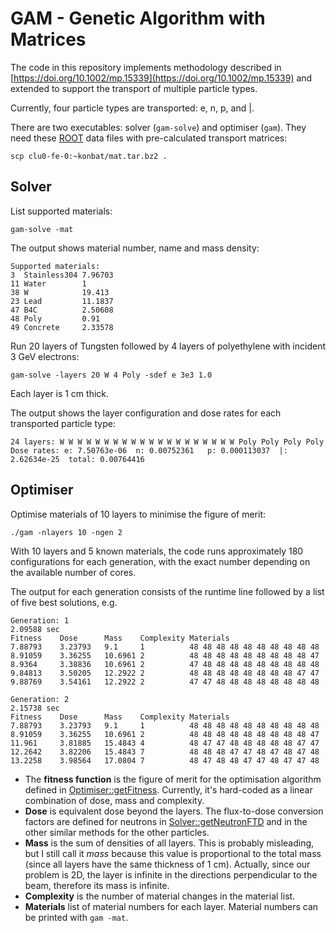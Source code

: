 # GAM - Genetic Algorithm with Matrices

The code in this repository implements methodology described in
[https://doi.org/10.1002/mp.15339](https://doi.org/10.1002/mp.15339)
and extended to support the transport of multiple particle types.

Currently, four particle types are transported: e, n, p, and |.

There are two executables: solver (`gam-solve`) and optimiser (`gam`).
They need these [ROOT](https://root.cern) data files with
pre-calculated transport matrices:

```scp clu0-fe-0:~konbat/mat.tar.bz2 .```

## Solver

List supported materials:
```
gam-solve -mat
```
The output shows material number, name and mass density:
```
Supported materials:
3  Stainless304 7.96703
11 Water        1
38 W            19.413
23 Lead         11.1837
47 B4C          2.50608
48 Poly         0.91
49 Concrete     2.33578
```


Run 20 layers of Tungsten followed by 4 layers of polyethylene with incident 3 GeV electrons:

```gam-solve -layers 20 W 4 Poly -sdef e 3e3 1.0```

Each layer is 1 cm thick.

The output shows the layer configuration and dose rates for each transported particle type:
```
24 layers: W W W W W W W W W W W W W W W W W W W W Poly Poly Poly Poly
Dose rates: e: 7.50763e-06  n: 0.00752361   p: 0.000113037  |: 2.62634e-25  total: 0.00764416
```


## Optimiser
Optimise materials of 10 layers to minimise the figure of merit:

```./gam -nlayers 10 -ngen 2```

With 10 layers and 5 known materials, the code runs approximately 180 configurations for each generation,
with the exact number depending on the available number of cores.

The output for each generation consists of the runtime line followed
by a list of five best solutions, e.g.

```
Generation: 1
2.09588 sec
Fitness    Dose      Mass    Complexity Materials
7.88793    3.23793   9.1     1          48 48 48 48 48 48 48 48 48 48
8.91059    3.36255   10.6961 2          48 48 48 48 48 48 48 48 48 47
8.9364     3.38836   10.6961 2          47 48 48 48 48 48 48 48 48 48
9.84813    3.50205   12.2922 2          48 48 48 48 48 48 48 48 47 47
9.88769    3.54161   12.2922 2          47 47 48 48 48 48 48 48 48 48

Generation: 2
2.15738 sec
Fitness    Dose      Mass    Complexity Materials
7.88793    3.23793   9.1     1          48 48 48 48 48 48 48 48 48 48
8.91059    3.36255   10.6961 2          48 48 48 48 48 48 48 48 48 47
11.961     3.81885   15.4843 4          48 47 47 48 48 48 48 48 47 47
12.2642    3.82206   15.4843 7          48 48 48 47 47 48 47 48 47 48
13.2258    3.98564   17.0804 7          48 47 48 48 47 47 48 47 47 48
```

* The **fitness function** is the figure of merit for the optimisation
  algorithm defined in
  [Optimiser::getFitness](https://github.com/kbat/gam/blob/master/src/Optimiser.cxx). Currently,
  it's hard-coded as a linear combination of dose, mass and
  complexity.
* **Dose** is equivalent dose beyond the layers. The flux-to-dose
 conversion factors are defined for neutrons in
 [Solver::getNeutronFTD](https://github.com/kbat/gam/blob/master/src/Solver.cxx)
 and in the other similar methods for the other particles.
* **Mass** is the sum of densities of all layers. This is probably
  misleading, but I still call it *mass* because this value is
  proportional to the total mass (since all layers have the same
  thickness of 1 cm).  Actually, since our problem is 2D, the layer is
  infinite in the directions perpendicular to the beam, therefore its
  mass is infinite.
* **Complexity** is the number of material changes in the material list.
* **Materials** list of material numbers for each layer. Material numbers can be printed with ``gam -mat``.
